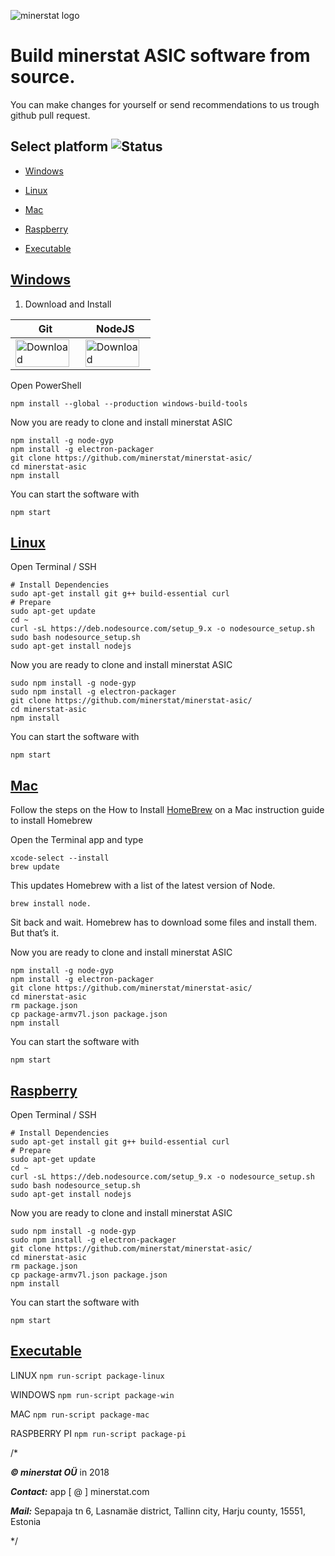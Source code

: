 ![minerstat logo](https://cdn.rawgit.com/minerstat/minerstat-asic/master/docs/logo_full.svg)

# Build minerstat ASIC software from source.

You can make changes for yourself or send recommendations to us trough github pull request.

## Select platform <img alt="Status" src="https://ci.appveyor.com/api/projects/status/github/coinscrow/minerstat-asic?branch=master&svg=true" alt="Build">

- [Windows](#windows)

- [Linux](#linux)

- [Mac](#mac)

- [Raspberry](#raspberry)

- [Executable](#executable)

## [Windows](#windows)

1) Download and Install


| Git | NodeJS |
|--|--|
| <a href='https://git-scm.com/download/win'><img alt="Download" src="https://cdn.rawgit.com/minerstat/minerstat-asic/master/docs/button_download.svg" width="95%"></a> | <a href='https://nodejs.org/en/'><img alt="Download" src="https://cdn.rawgit.com/minerstat/minerstat-asic/master/docs/button_download.svg" width="95%"></a> | 

Open PowerShell

    npm install --global --production windows-build-tools

Now you are ready to clone and install minerstat ASIC

    npm install -g node-gyp
    npm install -g electron-packager
    git clone https://github.com/minerstat/minerstat-asic/
    cd minerstat-asic
    npm install

You can start the software with

    npm start


## [Linux](#linux)

Open Terminal / SSH

    # Install Dependencies
    sudo apt-get install git g++ build-essential curl
    # Prepare
    sudo apt-get update
    cd ~
    curl -sL https://deb.nodesource.com/setup_9.x -o nodesource_setup.sh
    sudo bash nodesource_setup.sh
    sudo apt-get install nodejs
    
Now you are ready to clone and install minerstat ASIC  

    sudo npm install -g node-gyp
    sudo npm install -g electron-packager
    git clone https://github.com/minerstat/minerstat-asic/
    cd minerstat-asic
    npm install

You can start the software with

    npm start


## [Mac](#mac)

Follow the steps on the How to Install [HomeBrew](https://treehouse.github.io/installation-guides/mac/homebrew) on a Mac instruction guide to install Homebrew 

Open the Terminal app and type 

    xcode-select --install
    brew update

This updates Homebrew with a list of the latest version of Node.

    brew install node.


Sit back and wait. Homebrew has to download some files and install them. But that’s it.


Now you are ready to clone and install minerstat ASIC  

    npm install -g node-gyp
    npm install -g electron-packager
    git clone https://github.com/minerstat/minerstat-asic/
    cd minerstat-asic
    rm package.json
    cp package-armv7l.json package.json
    npm install

You can start the software with

    npm start




## [Raspberry](#raspberry)

Open Terminal / SSH

    # Install Dependencies
    sudo apt-get install git g++ build-essential curl
    # Prepare
    sudo apt-get update
    cd ~
    curl -sL https://deb.nodesource.com/setup_9.x -o nodesource_setup.sh
    sudo bash nodesource_setup.sh
    sudo apt-get install nodejs
    
Now you are ready to clone and install minerstat ASIC  
    
    sudo npm install -g node-gyp
    sudo npm install -g electron-packager
    git clone https://github.com/minerstat/minerstat-asic/
    cd minerstat-asic
    rm package.json
    cp package-armv7l.json package.json
    npm install

You can start the software with

    npm start


## [Executable](#executable)

LINUX `npm run-script package-linux`

WINDOWS `npm run-script package-win`

MAC  `npm run-script package-mac`

RASPBERRY PI `npm run-script package-pi`


/*

***© minerstat OÜ*** in 2018


***Contact:*** app [ @ ] minerstat.com 


***Mail:*** Sepapaja tn 6, Lasnamäe district, Tallinn city, Harju county, 15551, Estonia

*/
